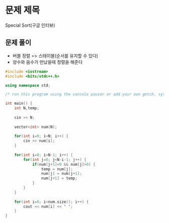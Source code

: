# 문제 제목
Special Sort(구글 인터뷰)
## 문제 풀이
- 버블 정렬 => 스테이블(순서를 유지할 수 있다)
- 양수와 음수가 만났을때 정렬을 해준다

```C++
#include <iostream>
#include <bits/stdc++.h>

using namespace std; 

/* run this program using the console pauser or add your own getch, system("pause") or input loop */

int main() {
	int N,temp;
	
	cin >> N;
	
	vector<int> num(N);
	
	for(int i=0; i<N; i++) {
		cin >> num[i];
	}
	
	for(int i=0; i<N-1; i++) {
		for(int j=0; j<N-i-1; j++) {
			if(num[j+1]<0 && num[j]>0) {
				temp = num[j];
				num[j] = num[j+1];
				num[j+1] = temp;	
			}
		}
	}
	
	for(int i=0; i<num.size(); i++) {
		cout << num[i] << " ";
	}
}
```
